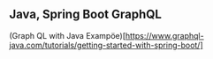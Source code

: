 
## Java, Spring Boot GraphQL

(Graph QL with Java Exampöe)[https://www.graphql-java.com/tutorials/getting-started-with-spring-boot/]
